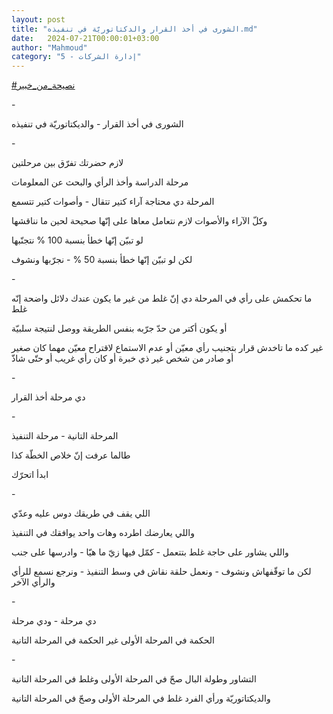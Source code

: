 ```yaml
---
layout: post
title: "الشورى في أخذ القرار والدكتاتوريّة في تنفيذه.md"
date:   2024-07-21T00:00:01+03:00
author: "Mahmoud"
category: "5 - إدارة الشركات"
---
```

[<u>\#نصيحة_من_خبير</u>](https://www.facebook.com/hashtag/%D9%86%D8%B5%D9%8A%D8%AD%D8%A9_%D9%85%D9%86_%D8%AE%D8%A8%D9%8A%D8%B1?__eep__=6&__cft__%5b0%5d=AZVgmmW2JNmA8tauysrnRewbfWfSrOP6ZqFlld9GOMLsIg9HZz3cBK4D3e3sQPzF0nx6NHk7r-G56TnfhqaFSrxzbnKF0_K9OrgcGAtPa627ri10sLId3AoG08O07GpTpgV596tE0dk78sOFiDw27_Yq8qHfJ7T8boe5D0FO2y3wxg&__tn__=*NK-R)

\-

الشورى في أخذ القرار - والديكتاتوريّة في تنفيذه

\-

لازم حضرتك تفرّق بين مرحلتين

مرحلة الدراسة وأخذ الرأي والبحث عن المعلومات

المرحلة دي محتاجة آراء كتير تتقال - وأصوات كتير
تتسمع

وكلّ الآراء والأصوات لازم نتعامل معاها على إنّها صحيحة
لحين ما نناقشها

لو تبيّن إنّها خطأ بنسبة 100 % نتجنّبها

لكن لو تبيّن إنّها خطأ بنسبة 50 % - نجرّبها ونشوف

\-

ما تحكمش على رأي في المرحلة دي إنّ غلط من غير ما يكون
عندك دلائل واضحة إنّه غلط

أو يكون أكتر من حدّ جرّبه بنفس الطريقة ووصل لنتيجة
سلبيّة

غير كده ما تاخدش قرار بتجنيب رأي معيّن أو عدم الاستماع
لاقتراح معيّن مهما كان صغير أو صادر من شخص غير ذي خبرة أو كان رأي غريب أو
حتّى شاذّ

\-

دي مرحلة أخذ القرار

\-

المرحلة التانية - مرحلة التنفيذ

طالما عرفت إنّ خلاص الخطّة كذا

ابدأ اتحرّك

\-

اللي يقف في طريقك دوس عليه وعدّي

واللي يعارضك اطرده وهات واحد يوافقك في التنفيذ

واللي يشاور على حاجة غلط بتتعمل - كمّل فيها زيّ ما هيّا -
وادرسها على جنب

لكن ما توقّفهاش ونشوف - ونعمل حلقة نقاش في وسط التنفيذ -
ونرجع نسمع للرأي والرأي الآخر

\-

دي مرحلة - ودي مرحلة

الحكمة في المرحلة الأولى غير الحكمة في المرحلة
التانية

\-

التشاور وطولة البال صحّ في المرحلة الأولى وغلط في المرحلة
التانية

والديكتاتوريّة ورأي الفرد غلط في المرحلة الأولى وصحّ في
المرحلة التانية
